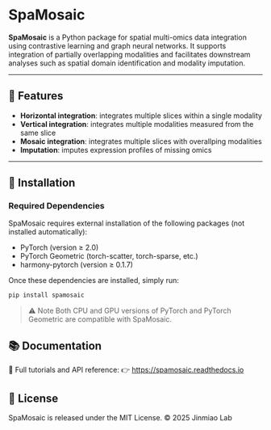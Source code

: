 # SpaMosaic

**SpaMosaic** is a Python package for spatial multi-omics data integration using contrastive learning and graph neural networks. It supports integration of partially overlapping modalities and facilitates downstream analyses such as spatial domain identification and modality imputation.

---

## 🔧 Features

- **Horizontal integration**: integrates multiple slices within a single modality
- **Vertical integration**: integrates multiple modalities measured from the same slice
- **Mosaic integration**: integrates multiple slices with overallping modalities 
- **Imputation**: imputes expression profiles of missing omics

---

## 🚀 Installation

### Required Dependencies

SpaMosaic requires external installation of the following packages (not installed automatically):

- PyTorch (version ≥ 2.0)
- PyTorch Geometric (torch-scatter, torch-sparse, etc.)
- harmony-pytorch (version ≥ 0.1.7)

Once these dependencies are installed, simply run:

```bash
pip install spamosaic
```

> ⚠️ Note 
Both CPU and GPU versions of PyTorch and PyTorch Geometric are compatible with SpaMosaic.

## 📚 Documentation
📖 Full tutorials and API reference:
👉 https://spamosaic.readthedocs.io

## 📄 License
SpaMosaic is released under the MIT License.
© 2025 Jinmiao Lab